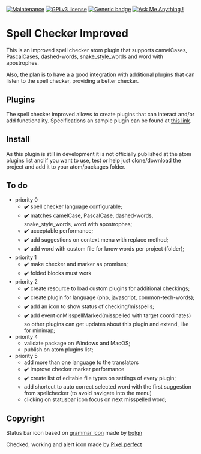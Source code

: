 [![Maintenance](https://img.shields.io/badge/Maintained%3F-yes-green.svg)](https://GitHub.com/Naereen/StrapDown.js/graphs/commit-activity)
[![GPLv3 license](https://img.shields.io/badge/License-GPLv3-blue.svg)](http://perso.crans.org/besson/LICENSE.html)
[![Generic badge](https://img.shields.io/badge/status-not_ready_for_release-red.svg)](https://shields.io/)
[![Ask Me Anything !](https://img.shields.io/badge/Ask%20me-anything-1abc9c.svg)](https://GitHub.com/Naereen/ama)


# Spell Checker Improved
This is an improved spell checker atom plugin that supports camelCases, PascalCases, dashed-words, snake_style_words and word with apostrophes.

Also, the plan is to have a a good integration with additional plugins that can listen to the spell checker, providing a better checker.

## Plugins
The spell checker improved allows to create plugins that can interact and/or add functionality. Specifications an sample plugin can be found at [this link](https://github.com/marcelkohl/spell-checker-improved-plugin-sample).

## Install
As this plugin is still in development it is not officially published at the atom plugins list and if you want to use, test or help just clone/download the project and add it to your atom/packages folder.

## To do
- priority 0
  - :heavy_check_mark: spell checker language configurable;
  - :heavy_check_mark: matches camelCase, PascalCase, dashed-words, snake_style_words, word with apostrophes;
  - :heavy_check_mark: acceptable performance;
  - :heavy_check_mark: add suggestions on context menu with replace method;
  - :heavy_check_mark: add word with custom file for know words per project (folder);
- priority 1
  - :heavy_check_mark: make checker and marker as promises;
  - :heavy_check_mark: folded blocks must work
- priority 2
  - :heavy_check_mark: create resource to load custom plugins for additional checkings;
  - :heavy_check_mark: create plugin for language (php, javascript, common-tech-words);
  - :heavy_check_mark: add an icon to show status of checking/misspells;
  - :heavy_check_mark: add event onMisspellMarked(misspelled with target coordinates) so other plugins can get updates about this plugin and extend, like for minimap;
- priority 4
  - validate package on Windows and MacOS;
  - publish on atom plugins list;
- priority 5
  - add more than one language to the translators
  - :heavy_check_mark: improve checker marker performance
  - :heavy_check_mark: create list of editable file types on settings of every plugin;
  - add shortcut to auto correct selected word with the first suggestion from spellchecker (to avoid navigate into the menu)
  - clicking on statusbar icon focus on next misspelled word;

## Copyright
Status bar icon based on [grammar icon](https://www.flaticon.com/packs/text-editing-1) made by [bqlqn](https://www.flaticon.com/authors/bqlqn)

Checked, working and alert icon made by [Pixel perfect](https://www.flaticon.com/authors/pixel-perfect)
